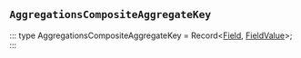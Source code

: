 ## `AggregationsCompositeAggregateKey`
:::
type AggregationsCompositeAggregateKey = Record<[Field](./Field.md), [FieldValue](./FieldValue.md)>;
:::
